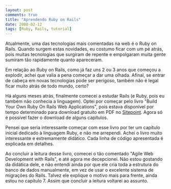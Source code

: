 ```yaml
---
layout: post
comments: true
title: "Aprendendo Ruby on Rails"
date: 2008-02-12
tags: [Ruby, Rails, tutorial]
---
```

Atualmente, uma das tecnologias mais comentadas na web é o Ruby on Rails. Quando surgem estas novidades, eu costumo ficar com um pé atrás, pois muitas tecnologias que surgiram de repente e empolgaram muita gente sumiram tão rapidamente quanto apareceram.

Em relação ao Ruby on Rails, como já faz uns 2 ou 3 anos que começou a explodir, achei que valia a pena começar a dar uma olhada. Afinal, se entrar de cabeça em novas tecnologias pode ser perigoso, também não é legal ficar muito atrás de todo mundo, certo?

Há alguns meses atrás, finalmente comecei a estudar Rails (e Ruby, pois eu também não conhecia a linguagem). Optei por começar pelo livro "Build Your Own Ruby On Rails Web Applications", pois estava disponível por tempo determinado para download gratuito em PDF no [Sitepoint](http://www.sitepoint.com/books/rails1/). Agora só é possível fazer o download de alguns capítulos.

Pensei que seria interessante começar com esse livro por ter um capítulo inicial dedicado à linguagem Ruby, e não me arrependi. Achei o livro muito interessante e extremamente didático. Cada linha de código apresentada é explicada em detalhes.

Ao concluir a leitura desse livro, comecei o tão comentado "Agile Web Development with Rails", e até agora me decepcionei. Não estou gostando da didática dele, e não entendi ainda por que ele cria toda a estrutura do banco de dados manualmente, em vez de usar o excelente sistema de migrações do Rails. Talvez ele explique o motivo mais para frente, ainda estou no capítulo 7. Assim que concluir a leitura voltarei ao assunto.
